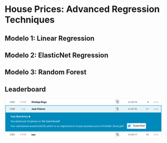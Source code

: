 # House Prices: Advanced Regression Techniques

## Modelo 1: Linear Regression

## Modelo 2: ElasticNet Regression

## Modelo 3: Random Forest

## Leaderboard

![Alt text](imgs/leaderboard.png?raw=true "Kagle Leaderboard")

